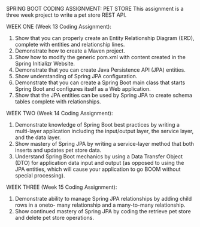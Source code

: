 SPRING BOOT CODING ASSIGNMENT: PET STORE
This assignment is a three week project to write a pet store REST API.

WEEK ONE (Week 13 Coding Assignment):
1. Show that you can properly create an Entity Relationship Diagram (ERD), complete with
entities and relationship lines.
2. Demonstrate how to create a Maven project.
3. Show how to modify the generic pom.xml with content created in the Spring Initializr
Website.
4. Demonstrate that you can create Java Persistence API (JPA) entities.
5. Show understanding of Spring JPA configuration.
6. Demonstrate that you can create a Spring Boot main class that starts Spring Boot and
configures itself as a Web application.
7. Show that the JPA entities can be used by Spring JPA to create schema tables
complete with relationships.

WEEK TWO (Week 14 Coding Assignment):
1. Demonstrate knowledge of Spring Boot best practices by writing a multi-layer
application including the input/output layer, the service layer, and the data layer.
2. Show mastery of Spring JPA by writing a service-layer method that both inserts and
updates pet store data.
3. Understand Spring Boot mechanics by using a Data Transfer Object (DTO) for
application data input and output (as opposed to using the JPA entities, which will
cause your application to go BOOM without special processing).

WEEK THREE (Week 15 Coding Assignment):
1. Demonstrate ability to manage Spring JPA relationships by adding child rows in a oneto-
many relationship and a many-to-many relationship.
2. Show continued mastery of Spring JPA by coding the retrieve pet store and delete pet
store operations.